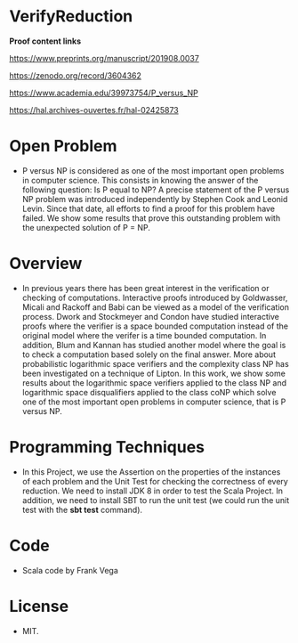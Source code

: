 # VerifyReduction
**Proof content links**
 
https://www.preprints.org/manuscript/201908.0037 

https://zenodo.org/record/3604362

https://www.academia.edu/39973754/P_versus_NP

https://hal.archives-ouvertes.fr/hal-02425873

# Open Problem 

- P versus NP is considered as one of the most important open problems in computer science. This consists in knowing the answer of the following question: Is P equal to NP? A precise statement of the P versus NP problem was introduced independently by Stephen Cook and Leonid Levin. Since that date, all efforts to find a proof for this problem have failed. We show some results that prove this outstanding problem with the unexpected solution of P = NP.

# Overview

- In previous years there has been great interest in the verification or checking of computations. Interactive proofs introduced by Goldwasser, Micali and Rackoff and Babi can be viewed as a model of the verification process. Dwork and Stockmeyer and Condon have studied interactive proofs where the verifier is a space bounded computation instead of the original model where the verifer is a time bounded computation. In addition, Blum and Kannan has studied another model where the goal is to check a computation based solely on the final answer. More about probabilistic logarithmic space verifiers and the complexity class NP has been investigated on a technique of Lipton. In this work, we show some results about the logarithmic space verifiers applied to the class NP and logarithmic space disqualifiers applied to the class coNP which solve one of the most important open problems in computer science, that is P versus NP.

# Programming Techniques

- In this Project, we use the Assertion on the properties of the instances of each problem and the Unit Test for checking the correctness of every reduction. We need to install JDK 8 in order to test the Scala Project. In addition, we need to install SBT to run the unit test (we could run the unit test with the **sbt test** command).

# Code

- Scala code by Frank Vega

# License
- MIT.
